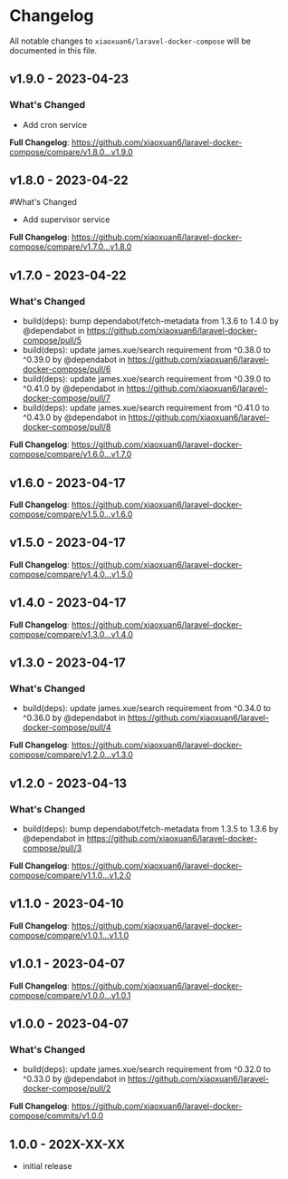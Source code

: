 # Changelog

All notable changes to `xiaoxuan6/laravel-docker-compose` will be documented in this file.

## v1.9.0 - 2023-04-23

### What's Changed

- Add cron service

**Full Changelog**: https://github.com/xiaoxuan6/laravel-docker-compose/compare/v1.8.0...v1.9.0

## v1.8.0 - 2023-04-22

#What's Changed

- Add supervisor service

**Full Changelog**: https://github.com/xiaoxuan6/laravel-docker-compose/compare/v1.7.0...v1.8.0

## v1.7.0 - 2023-04-22

### What's Changed

- build(deps): bump dependabot/fetch-metadata from 1.3.6 to 1.4.0 by @dependabot in https://github.com/xiaoxuan6/laravel-docker-compose/pull/5
- build(deps): update james.xue/search requirement from ^0.38.0 to ^0.39.0 by @dependabot in https://github.com/xiaoxuan6/laravel-docker-compose/pull/6
- build(deps): update james.xue/search requirement from ^0.39.0 to ^0.41.0 by @dependabot in https://github.com/xiaoxuan6/laravel-docker-compose/pull/7
- build(deps): update james.xue/search requirement from ^0.41.0 to ^0.43.0 by @dependabot in https://github.com/xiaoxuan6/laravel-docker-compose/pull/8

**Full Changelog**: https://github.com/xiaoxuan6/laravel-docker-compose/compare/v1.6.0...v1.7.0

## v1.6.0 - 2023-04-17

**Full Changelog**: https://github.com/xiaoxuan6/laravel-docker-compose/compare/v1.5.0...v1.6.0

## v1.5.0 - 2023-04-17

**Full Changelog**: https://github.com/xiaoxuan6/laravel-docker-compose/compare/v1.4.0...v1.5.0

## v1.4.0 - 2023-04-17

**Full Changelog**: https://github.com/xiaoxuan6/laravel-docker-compose/compare/v1.3.0...v1.4.0

## v1.3.0 - 2023-04-17

### What's Changed

- build(deps): update james.xue/search requirement from ^0.34.0 to ^0.36.0 by @dependabot in https://github.com/xiaoxuan6/laravel-docker-compose/pull/4

**Full Changelog**: https://github.com/xiaoxuan6/laravel-docker-compose/compare/v1.2.0...v1.3.0

## v1.2.0 - 2023-04-13

### What's Changed

- build(deps): bump dependabot/fetch-metadata from 1.3.5 to 1.3.6 by @dependabot in https://github.com/xiaoxuan6/laravel-docker-compose/pull/3

**Full Changelog**: https://github.com/xiaoxuan6/laravel-docker-compose/compare/v1.1.0...v1.2.0

## v1.1.0 - 2023-04-10

**Full Changelog**: https://github.com/xiaoxuan6/laravel-docker-compose/compare/v1.0.1...v1.1.0

## v1.0.1 - 2023-04-07

**Full Changelog**: https://github.com/xiaoxuan6/laravel-docker-compose/compare/v1.0.0...v1.0.1

## v1.0.0 - 2023-04-07

### What's Changed

- build(deps): update james.xue/search requirement from ^0.32.0 to ^0.33.0 by @dependabot in https://github.com/xiaoxuan6/laravel-docker-compose/pull/2

**Full Changelog**: https://github.com/xiaoxuan6/laravel-docker-compose/commits/v1.0.0

## 1.0.0 - 202X-XX-XX

- initial release
